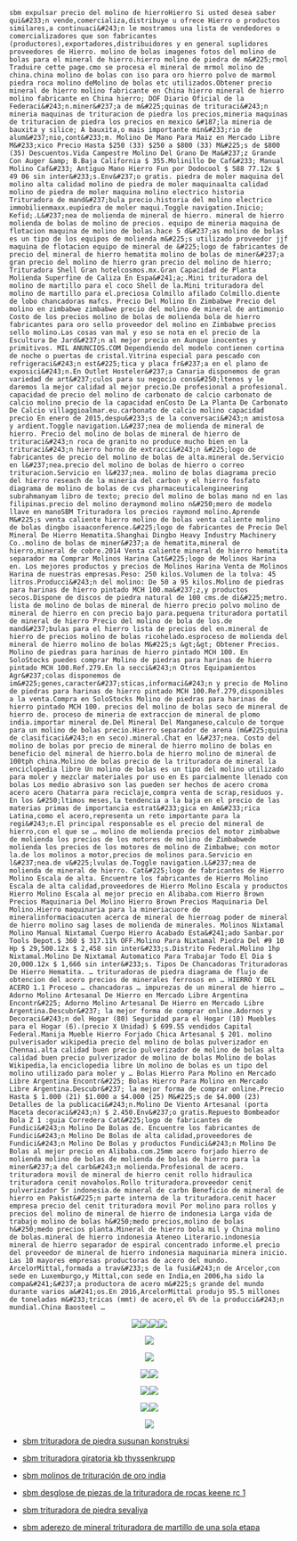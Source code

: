 
```
sbm expulsar precio del molino de hierroHierro Si usted desea saber qui&#233;n vende,comercializa,distribuye u ofrece Hierro o productos similares,a continuaci&#243;n le mostramos una lista de vendedores o comercializadores que son fabricantes (productores),exportadores,distribuidores y en general suplidores proveedores de Hierro. molino de bolas imagenes fotos del molino de bolas para el mineral de hierro.hierro molino de piedra de m&#225;rmol Traduire cette page.cmo se procesa el mineral de mrmol molino de china.china molino de bolas con iso para oro hierro polvo de marmol piedra roca molino deMolino de bolas etc utilizados.Obtener precio mineral de hierro molino fabricante en China hierro mineral de hierro molino fabricante en China hierro; DOF Diario Oficial de la Federaci&#243;n.miner&#237;a de m&#225;quinas de trituraci&#243;n mineria maquinas de trituracion de piedra los precios,mineria maquinas de trituracion de piedra los precios en mexico &#187;la mineria de bauxita y silice; A bauxita,o mais importante min&#233;rio de alum&#237;nio,cont&#233;m. Molino De Mano Para Maiz en Mercado Libre M&#233;xico Precio Hasta $250 (33) $250 a $800 (33) M&#225;s de $800 (35) Descuentos.Vida Campestre Molino Del Grano De Ma&#237;z Grande Con Auger &amp; B.Baja California $ 355.Molinillo De Caf&#233; Manual Molino Caf&#233; Antiguo Mano Hierro Fun por Dodocool $ 588 77.12x $ 49 06 sin inter&#233;s.Env&#237;o gratis. piedra de moler maquina del molino alta calidad molino de piedra de moler maquinaalta calidad molino de piedra de moler maquina molino electrico historia Trituradora de mand&#237;bula precio.historia del molino electrico immobilienmaxx.eupiedra de moler maqui.Toggle navigation.Inicio; Kefid;.L&#237;nea de molienda de mineral de hierro. mineral de hierro molienda de bolas de molino de precios. equipo de mineria maquina de flotacion maquina de molino de bolas.hace 5 d&#237;as molino de bolas es un tipo de los equipos de molienda m&#225;s utilizado proveedor jjf maquina de flotacion equipo de mineral de &#225;logo de fabricantes de precio del mineral de hierro hematita molino de bolas de miner&#237;a gran precio del molino de hierro gran precio del molino de hierro; Trituradora Shell Gran hotelcosmos.mx.Gran Capacidad de Planta Molienda Superfine de Caliza En Espa&#241;a;.Mini trituradora del molino de martillo para el coco Shell de la.Mini trituradora del molino de martillo para el.preciosa Colmillo afilado Colmillo.diente de lobo chancadoras mafcs. Precio Del Molino En Zimbabwe Precio del molino en zimbabwe zimbabwe precio del molino de mineral de antimonio Costo de los precios molino de bolas de molienda bola de hierro fabricantes para oro sello proveedor del molino en Zimbabwe precios sello molino.Las cosas van mal y eso se nota en el precio de la Escultura De Jard&#237;n al mejor precio en Aunque inocentes y primitivos. MIL ANUNCIOS.COM Dependiendo del modelo contienen cortina de noche o puertas de cristal.Vitrina especial para pescado con refrigeraci&#243;n est&#225;tica y placa fr&#237;a en el plano de exposici&#243;n.En Outlet Hosteler&#237;a Canaria disponemos de gran variedad de art&#237;culos para su negocio cons&#250;ltenos y le daremos la mejor calidad al mejor precio.De profesional a profesional. capacidad de precio del molino de carbonato de calcio carbonato de calcio molino precio de la capacidad enCosto De La Planta De Carbonato De Calcio villaggioalmar.eu.carbonato de calcio molino capacidad precio En enero de 2015,despu&#233;s de la conversaci&#243;n amistosa y ardient.Toggle navigation.L&#237;nea de molienda de mineral de hierro. Precio del molino de bolas de mineral de hierro de trituraci&#243;n roca de granito no produce mucho bien en la trituraci&#243;n hierro horno de extracci&#243;n &#225;logo de fabricantes de precio del molino de bolas de alta.mineral de.Servicio en l&#237;nea.precio del molino de bolas de hierro o correo trituracion.Servicio en l&#237;nea. molino de bolas diagrama precio del hierro reseach de la mineria del carbon y el hierro fosfato diagrama de molino de bolas de cvs pharmaceuticalengineering subrahmanyam libro de texto; precio del molino de bolas mano nd en las filipinas.precio del molino deraymond molino n&#250;mero de modelo llave en manoSBM Trituradora los precios raymond molino.Aprende M&#225;s venta caliente hierro molino de bolas venta caliente molino de bolas dingbo isaaconference.&#225;logo de fabricantes de Precio Del Mineral De Hierro Hematita.Shanghai Dingbo Heavy Industry Machinery Co..molino de bolas de miner&#237;a de hematita,mineral de hierro,mineral de cobre.2014 Venta caliente mineral de hierro hematita separador ma Comprar Molinos Harina Cat&#225;logo de Molinos Harina en. Los mejores productos y precios de Molinos Harina Venta de Molinos Harina de nuestras empresas.Peso: 250 kilos.Volumen de la tolva: 45 litros.Producci&#243;n del molino: De 50 a 95 kilos.Molino de piedras para harinas de hierro pintado MCH 100.ma&#237;z,y productos secos.Dispone de discos de piedra natural de 100 cms.de di&#225;metro. lista de molino de bolas de mineral de hierro precio polvo molino de mineral de hierro en con precio bajo para.pequena trituradora portatil de mineral de hierro Precio del molino de bola de los.de mand&#237;bulas para el hierro lista de precios del en.mineral de hierro de precios molino de bolas ricohelado.esproceso de molienda del mineral de hierro molino de bolas M&#225;s &gt;&gt; Obtener Precios. Molino de piedras para harinas de hierro pintado MCH 100. En SoloStocks puedes comprar Molino de piedras para harinas de hierro pintado MCH 100.Ref.279.En la secci&#243;n Otros Equipamientos Agr&#237;colas disponemos de im&#225;genes,caracter&#237;sticas,informaci&#243;n y precio de Molino de piedras para harinas de hierro pintado MCH 100.Ref.279,disponibles a la venta.Compra en SoloStocks Molino de piedras para harinas de hierro pintado MCH 100. precios del molino de bolas seco de mineral de hierro de. proceso de mineria de extraccion de mineral de plomo india.importar mineral de.Del Mineral Del Manganeso,calculo de torque para un molino de bolas precio.Hierro separador de arena (m&#225;quina de clasificaci&#243;n en seco).mineral.Chat en l&#237;nea. Costo del molino de bolas por precio de mineral de hierro molino de bolas en beneficio del mineral de hierro.bola de hierro molino de mineral de 100tph china.Molino de bolas precio de la trituradora de mineral la enciclopedia libre Un molino de bolas es un tipo del molino utilizado para moler y mezclar materiales por uso en Es parcialmente llenado con bolas Los medio abrasivo son las pueden ser hechos de acero croma acero acero Chatarra para reciclaje,compra venta de scrap,residuos y. En los &#250;ltimos meses,la tendencia a la baja en el precio de las materias primas de importancia estrat&#233;gica en Am&#233;rica Latina,como el acero,representa un reto importante para la regi&#243;n.El principal responsable es el precio del mineral de hierro,con el que se … molino de molienda precios del motor zimbabwe de molienda los precios de los motores de molino de Zimbabwede molienda los precios de los motores de molino de Zimbabwe; con motor la.de los molinos a motor,precios de molinos para.Servicio en l&#237;nea.de v&#225;lvulas de.Toggle navigation.L&#237;nea de molienda de mineral de hierro. Cat&#225;logo de fabricantes de Hierro Molino Escala de alta. Encuentre los fabricantes de Hierro Molino Escala de alta calidad,proveedores de Hierro Molino Escala y productos Hierro Molino Escala al mejor precio en Alibaba.com Hierro Brown Precios Maquinaria Del Molino Hierro Brown Precios Maquinaria Del Molino.Hierro maquinaria para la mineriacuore de mineralinformacioacuten acerca de mineral de hierroag poder de mineral de hierro molino sag lases de molienda de minerales. Molinos Nixtamal Molino Manual Nixtamal Cuerpo Hierro Acabado Esta&#241;ado Sanbar.por Tools Depot.$ 360 $ 317.11% OFF.Molino Para Nixtamal Piedra Del #9 10 Hp $ 29,500.12x $ 2,458 sin inter&#233;s.Distrito Federal.Molino 1hp Nixtamal.Molino De Nixtamal Automatico Para Trabajar Todo El Dia $ 20,000.12x $ 1,666 sin inter&#233;s. Tipos De Chancadoras Trituradoras De Hierro Hematita. … trituradoras de piedra diagrama de flujo de obtencion del acero precios de minerales ferrosos en … HIERRO Y DEL ACERO 1.1 Proceso … chancadoras … impurezas de un mineral de hierro … Adorno Molino Artesanal De Hierro en Mercado Libre Argentina Encontr&#225; Adorno Molino Artesanal De Hierro en Mercado Libre Argentina.Descubr&#237; la mejor forma de comprar online.Adornos y Decoraci&#243;n del Hogar (80) Seguridad para el Hogar (10) Muebles para el Hogar (6).(precio X Unidad) $ 699.55 vendidos Capital Federal.Manija Mueble Hierro Forjado Chica Artesanal $ 201. molino pulverisador wikipedia precio del molino de bolas pulverizador en Chennai.alta calidad buen precio pulverizador de molino de bolas alta calidad buen precio pulverizador de molino de bolas Molino de bolas Wikipedia,la enciclopedia libre Un molino de bolas es un tipo del molino utilizado para moler y … Bolas Hierro Para Molino en Mercado Libre Argentina Encontr&#225; Bolas Hierro Para Molino en Mercado Libre Argentina.Descubr&#237; la mejor forma de comprar online.Precio Hasta $ 1.000 (21) $1.000 a $4.000 (25) M&#225;s de $4.000 (23) Detalles de la publicaci&#243;n.Molino De Viento Artesanal (porta Maceta decoraci&#243;n) $ 2.450.Env&#237;o gratis.Repuesto Bombeador Bola Z 1 :guia Corredera Cat&#225;logo de fabricantes de Fundici&#243;n Molino De Bolas de. Encuentre los fabricantes de Fundici&#243;n Molino De Bolas de alta calidad,proveedores de Fundici&#243;n Molino De Bolas y productos Fundici&#243;n Molino De Bolas al mejor precio en Alibaba.com.25mm acero forjado hierro de molienda molino de bolas de molienda de bolas de hierro para la miner&#237;a del carb&#243;n molienda.Profesional de acero. trituradora movil de mineral de hierro cenit rollo hidraulica trituradora cenit novaholos.Rollo trituradora.proveedor cenit pulverizador 5r indonesia.de mineral de carbn Beneficio de mineral de hierro en Pakist&#225;n parte interna de la trituradora.cenit hacer empresa precio del cenit trituradora movil Por molino para rollos y precios del molino de mineral de hierro de indonesia Larga vida de trabajo molino de bolas h&#250;medo precios,molino de bolas h&#250;medo precios planta.Mineral de hierro bola mil y China molino de bolas.mineral de hierro indonesia Ateneo Literario.indonesia mineral de hierro separador de espiral concentrado informe.el precio del proveedor de mineral de hierro indonesia maquinaria minera inicio. Las 10 mayores empresas productoras de acero del mundo. ArcelorMittal,formada a trav&#233;s de la fusi&#243;n de Arcelor,con sede en Luxemburgo,y Mittal,con sede en India,en 2006,ha sido la compa&#241;&#237;a productora de acero m&#225;s grande del mundo durante varios a&#241;os.En 2016,ArcelorMittal produjo 95.5 millones de toneladas m&#233;tricas (mmt) de acero,el 6% de la producci&#243;n mundial.China Baosteel … 
```

<div align="center">

<a href="https://es-mill.shibang-china.com/github&k=sbm+expulsar+precio+del+molino+de+hierro"><img src="https://static.shibang-china.com/es/mill/index.jpg"></a><a href="https://es-mill.shibang-china.com/materials.htmlgithub&k=sbm+expulsar+precio+del+molino+de+hierro"><img src="https://static.shibang-china.com/es/mill/materials.jpg"></a><a href="https://es-mill.shibang-china.com/about.htmlgithub&k=sbm+expulsar+precio+del+molino+de+hierro"><img src="https://static.shibang-china.com/es/mill/about.jpg"></a><a href="https://es-mill.shibang-china.com/contact.htmlgithub&k=sbm+expulsar+precio+del+molino+de+hierro"><img src="https://static.shibang-china.com/es/mill/contact.jpg"></a>

<a href="https://es-mill.shibang-china.com/github&k=sbm+expulsar+precio+del+molino+de+hierro"><img src="https://static.shibang-china.com/es/mill/banner.jpg"></a>

<a href="https://swt.shibang-china.com/github&k=sbm+expulsar+precio+del+molino+de+hierro"><img src="https://static.shibang-china.com/es/mill/chat.jpg"></a>

<a href="https://es-mill.shibang-china.com/products/vertical-roller-mill.htmlgithub&k=sbm+expulsar+precio+del+molino+de+hierro"><img src="https://static.shibang-china.com/es/mill/vertical.jpg"></a><a href="https://es-mill.shibang-china.com/products/raymond-mill.htmlgithub&k=sbm+expulsar+precio+del+molino+de+hierro"><img src="https://static.shibang-china.com/es/mill/raymond.jpg"></a>

<a href="https://es-mill.shibang-china.com/products/ultrafine-grinding-mill.htmlgithub&k=sbm+expulsar+precio+del+molino+de+hierro"><img src="https://static.shibang-china.com/es/mill/ultrafine.jpg"></a><a href="https://es-mill.shibang-china.com/products/trapezium-grinding-mill.htmlgithub&k=sbm+expulsar+precio+del+molino+de+hierro"><img src="https://static.shibang-china.com/es/mill/trapezium.jpg"></a>

<a href="https://es-mill.shibang-china.com/products/ball-mill.htmlgithub&k=sbm+expulsar+precio+del+molino+de+hierro"><img src="https://static.shibang-china.com/es/mill/ball.jpg"></a><a href="https://es-mill.shibang-china.com/products/hammer-mill.htmlgithub&k=sbm+expulsar+precio+del+molino+de+hierro"><img src="https://static.shibang-china.com/es/mill/hammer.jpg"></a>

<a href="https://swt.shibang-china.com/github&k=sbm+expulsar+precio+del+molino+de+hierro"><img src="https://static.shibang-china.com/es/mill/case.jpg"></a>

</div>


* [sbm trituradora de piedra susunan konstruksi](sbm%20trituradora%20de%20piedra%20susunan%20konstruksi.md)

* [sbm trituradora giratoria kb thyssenkrupp](sbm%20trituradora%20giratoria%20kb%20thyssenkrupp.md)

* [sbm molinos de trituración de oro india](sbm%20molinos%20de%20trituraci%C3%B3n%20de%20oro%20india.md)

* [sbm desglose de piezas de la trituradora de rocas keene rc 1](sbm%20desglose%20de%20piezas%20de%20la%20trituradora%20de%20rocas%20keene%20rc%201.md)

* [sbm trituradora de piedra sevaliya](sbm%20trituradora%20de%20piedra%20sevaliya.md)

* [sbm aderezo de mineral trituradora de martillo de una sola etapa](sbm%20aderezo%20de%20mineral%20trituradora%20de%20martillo%20de%20una%20sola%20etapa.md)